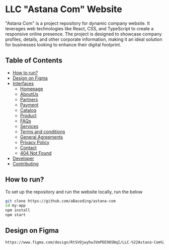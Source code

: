 # LLC "Astana Com" Website
"Astana Com" is a project repository for dynamic company website. It leverages web technologies like React, CSS, and TypeScript to create a responsive online presence. The project is designed to showcase company profiles, details, and other corporate information, making it an ideal solution for businesses looking to enhance their digital footprint.

## Table of Contents
- [How to run?](#how-to-run)
- [Design on Figma](#design-on-figma)
- [Interfaces](#interfaces)
  - [Homepage](#homepage)
  - [AboutUs](#aboutus)
  - [Partners](#partners)
  - [Payment](#payment)
  - [Catalog](#catalog)
  - [Product](#product)
  - [FAQs](#faqs)
  - [Services](#services)
  - [Terms and conditions](#terms)
  - [General Agreements](#general-agreements)
  - [Privacy Policy](#privacy-policy)
  - [Contact](#contact)
  - [404 Not Found](#404)
- [Developer](#developer)
- [Contributing](#contributing)

## How to run?

To set up the repository and run the website locally, run the below
```bash
git clone https://github.com/aBacoding/astana-com
cd my-app
npm install
npm start
```
## Design on Figma

```bash
https://www.figma.com/design/RtSVOjwyhwJVmPDE98SNqI/LLC-%22Astana-Com%22-Company-Profile?node-id=0%3A1&t=hCI4DMSLUUY8cd5q-1
```
